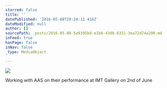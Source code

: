 ```yaml
---
starred: false
title: ''
datePublished: '2016-05-08T20:24:11.416Z'
dateModified: null
author: []
sourcePath: _posts/2016-05-08-5a9395bd-e1b8-43d0-8331-3ea72d74a200.md
inFeed: true
hasPage: false
inNav: false
_type: MediaObject

---
```

![](https://the-grid-user-content.s3-us-west-2.amazonaws.com/d08aae52-fc02-4b13-9b8c-bf84fe1687a5.jpg)

Working with AAS on their performance at IMT Gallery on 2nd of June